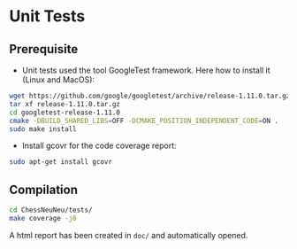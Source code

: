 # Unit Tests

## Prerequisite

- Unit tests used the tool GoogleTest framework. Here how to install it (Linux and MacOS):

```sh
wget https://github.com/google/googletest/archive/release-1.11.0.tar.gz
tar xf release-1.11.0.tar.gz
cd googletest-release-1.11.0
cmake -DBUILD_SHARED_LIBS=OFF -DCMAKE_POSITION_INDEPENDENT_CODE=ON .
sudo make install
```

- Install gcovr for the code coverage report:
```sh
sudo apt-get install gcovr
```

## Compilation

```sh
cd ChessNeuNeu/tests/
make coverage -j8
```

A html report has been created in `doc/` and automatically opened.
